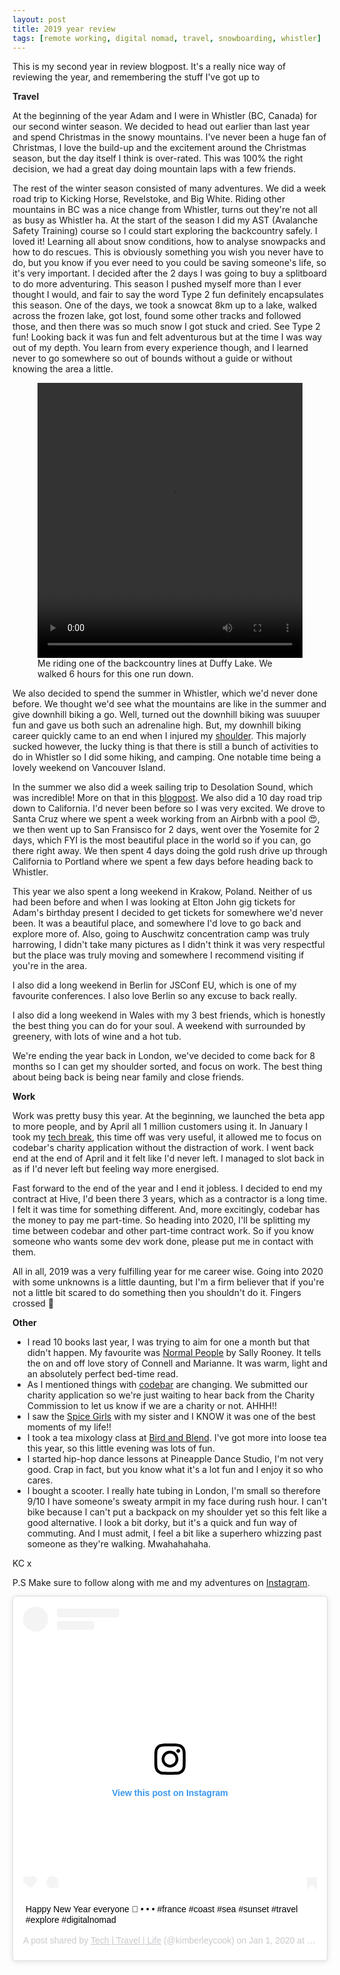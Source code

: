 ```yaml
---
layout: post
title: 2019 year review
tags: [remote working, digital nomad, travel, snowboarding, whistler]
---
```


This is my second year in review blogpost. It's a really nice way of reviewing the year, and remembering the stuff I've got up to

**Travel**

At the beginning of the year Adam and I were in Whistler (BC, Canada) for our second winter season. We decided to head out earlier than last year and spend Christmas in the snowy mountains. I've never been a huge fan of Christmas, I love the build-up and the excitement around the Christmas season, but the day itself I think is over-rated. This was 100% the right decision, we had a great day doing mountain laps with a few friends.

The rest of the winter season consisted of many adventures. We did a week road trip to Kicking Horse, Revelstoke, and Big White. Riding other mountains in BC was a nice change from Whistler, turns out they're not all as busy as Whistler ha. At the start of the season I did my AST (Avalanche Safety Training) course so I could start exploring the backcountry safely. I loved it! Learning all about snow conditions, how to analyse snowpacks and how to do rescues. This is obviously something you wish you never have to do, but you know if you ever need to you could be saving someone's life, so it's very important. I decided after the 2 days I was going to buy a splitboard to do more adventuring. This season I pushed myself more than I ever thought I would, and fair to say the word Type 2 fun definitely encapsulates this season. One of the days, we took a snowcat 8km up to a lake, walked across the frozen lake, got lost, found some other tracks and followed those, and then there was so much snow I got stuck and cried. See Type 2 fun! Looking back it was fun and felt adventurous but at the time I was way out of my depth. You learn from every experience though, and I learned never to go somewhere so out of bounds without a guide or without knowing the area a little.

<figure>
  <video width="100%" height="440" controls>
    <source src="/images/snowboarding.mp4" type="video/mp4">
  </video>
  <figcaption>Me riding one of the backcountry lines at Duffy Lake. We walked 6 hours for this one run down.</figcaption>
</figure>



We also decided to spend the summer in Whistler, which we'd never done before. We thought we'd see what the mountains are like in the summer and give downhill biking a go. Well, turned out the downhill biking was suuuper fun and gave us both such an adrenaline high. But, my downhill biking career quickly came to an end when I injured my [shoulder](https://travel.builtby.kim/shoulder-injury/). This majorly sucked however, the lucky thing is that there is still a bunch of activities to do in Whistler so I did some hiking, and camping. One notable time being a lovely weekend on Vancouver Island.

In the summer we also did a week sailing trip to Desolation Sound, which was incredible! More on that in this [blogpost](). We also did a 10 day road trip down to California. I'd never been before so I was very excited. We drove to Santa Cruz where we spent a week working from an Airbnb with a pool 😍, we then went up to San Fransisco for 2 days, went over the Yosemite for 2 days, which FYI is the most beautiful place in the world so if you can, go there right away. We then spent 4 days doing the gold rush drive up through California to Portland where we spent a few days before heading back to Whistler.

This year we also spent a long weekend in Krakow, Poland. Neither of us had been before and when I was looking at Elton John gig tickets for Adam's birthday present I decided to get tickets for somewhere we'd never been. It was a beautiful place, and somewhere I'd love to go back and explore more of. Also, going to Auschwitz concentration camp was truly harrowing, I didn't take many pictures as I didn't think it was very respectful but the place was truly moving and somewhere I recommend visiting if you're in the area.

I also did a long weekend in Berlin for JSConf EU, which is one of my favourite conferences. I also love Berlin so any excuse to back really.

I also did a long weekend in Wales with my 3 best friends, which is honestly the best thing you can do for your soul. A weekend with surrounded by greenery, with lots of wine and a hot tub.

We're ending the year back in London, we've decided to come back for 8 months so I can get my shoulder sorted, and focus on work. The best thing about being back is being near family and close friends.

**Work**

Work was pretty busy this year. At the beginning, we launched the beta app to more people, and by April all 1 million customers using it.  In January I took my [tech break](https://travel.builtby.kim/tech-break/), this time off was very useful, it allowed me to focus on codebar's charity application without the distraction of work. I went back end at the end of April and it felt like I'd never left. I managed to slot back in as if I'd never left but feeling way more energised.

Fast forward to the end of the year and I end it jobless. I decided to end my contract at Hive, I'd been there 3 years, which as a contractor is a long time. I felt it was time for something different. And, more excitingly, codebar has the money to pay me part-time. So heading into 2020, I'll be splitting my time between codebar and other part-time contract work. So if you know someone who wants some dev work done, please put me in contact with them.

All in all, 2019 was a very fulfilling year for me career wise.  Going into 2020 with some unknowns is a little daunting, but I'm a firm believer that if you're not a little bit scared to do something then you shouldn't do it. Fingers crossed 🤞

**Other**

- I read 10 books last year, I was trying to aim for one a month but that didn't happen. My favourite was [Normal People](https://www.faber.co.uk/author/sally-rooney/) by Sally Rooney. It tells the on and off love story of Connell and Marianne. It was warm, light and an absolutely perfect bed-time read.
- As I mentioned things with [codebar](https://codebar.io/) are changing. We submitted our charity application so we're just waiting to hear back from the Charity Commission to let us know if we are a charity or not. AHHH!!
- I saw the [Spice Girls](https://www.instagram.com/p/Bx-75LRJLFa/?utm_source=ig_web_copy_link) with my sister and I KNOW it was one of the best moments of my life!!
- I took a tea mixology class at [Bird and Blend](https://birdandblendtea.com/uk_en/). I've got more into loose tea this year, so this little evening was lots of fun.
- I started hip-hop dance lessons at Pineapple Dance Studio, I'm not very good. Crap in fact, but you know what it's a lot fun and I enjoy it so who cares.
- I bought a scooter. I really hate tubing in London, I'm small so therefore 9/10 I have someone's sweaty armpit in my face during rush hour. I can't bike because I can't put a backpack on my shoulder yet so this felt like a good alternative. I look a bit dorky, but it's a quick and fun way of commuting. And I must admit, I feel a bit like a superhero whizzing past someone as they're walking. Mwahahahaha.

KC x

P.S Make sure to follow along with me and my adventures on [Instagram](https://www.instagram.com/kimberleycook/).

<div class="instagram-embed">
<blockquote class="instagram-media" data-instgrm-captioned data-instgrm-permalink="https://www.instagram.com/p/B6xmkAjJD4q/?utm_source=ig_embed&amp;utm_campaign=loading" data-instgrm-version="12" style=" background:#FFF; border:0; border-radius:3px; box-shadow:0 0 1px 0 rgba(0,0,0,0.5),0 1px 10px 0 rgba(0,0,0,0.15); margin: 1px; max-width:540px; min-width:326px; padding:0; width:99.375%; width:-webkit-calc(100% - 2px); width:calc(100% - 2px);"><div style="padding:16px;"> <a href="https://www.instagram.com/p/B6xmkAjJD4q/?utm_source=ig_embed&amp;utm_campaign=loading" style=" background:#FFFFFF; line-height:0; padding:0 0; text-align:center; text-decoration:none; width:100%;" target="_blank"> <div style=" display: flex; flex-direction: row; align-items: center;"> <div style="background-color: #F4F4F4; border-radius: 50%; flex-grow: 0; height: 40px; margin-right: 14px; width: 40px;"></div> <div style="display: flex; flex-direction: column; flex-grow: 1; justify-content: center;"> <div style=" background-color: #F4F4F4; border-radius: 4px; flex-grow: 0; height: 14px; margin-bottom: 6px; width: 100px;"></div> <div style=" background-color: #F4F4F4; border-radius: 4px; flex-grow: 0; height: 14px; width: 60px;"></div></div></div><div style="padding: 19% 0;"></div> <div style="display:block; height:50px; margin:0 auto 12px; width:50px;"><svg width="50px" height="50px" viewBox="0 0 60 60" version="1.1" xmlns="https://www.w3.org/2000/svg" xmlns:xlink="https://www.w3.org/1999/xlink"><g stroke="none" stroke-width="1" fill="none" fill-rule="evenodd"><g transform="translate(-511.000000, -20.000000)" fill="#000000"><g><path d="M556.869,30.41 C554.814,30.41 553.148,32.076 553.148,34.131 C553.148,36.186 554.814,37.852 556.869,37.852 C558.924,37.852 560.59,36.186 560.59,34.131 C560.59,32.076 558.924,30.41 556.869,30.41 M541,60.657 C535.114,60.657 530.342,55.887 530.342,50 C530.342,44.114 535.114,39.342 541,39.342 C546.887,39.342 551.658,44.114 551.658,50 C551.658,55.887 546.887,60.657 541,60.657 M541,33.886 C532.1,33.886 524.886,41.1 524.886,50 C524.886,58.899 532.1,66.113 541,66.113 C549.9,66.113 557.115,58.899 557.115,50 C557.115,41.1 549.9,33.886 541,33.886 M565.378,62.101 C565.244,65.022 564.756,66.606 564.346,67.663 C563.803,69.06 563.154,70.057 562.106,71.106 C561.058,72.155 560.06,72.803 558.662,73.347 C557.607,73.757 556.021,74.244 553.102,74.378 C549.944,74.521 548.997,74.552 541,74.552 C533.003,74.552 532.056,74.521 528.898,74.378 C525.979,74.244 524.393,73.757 523.338,73.347 C521.94,72.803 520.942,72.155 519.894,71.106 C518.846,70.057 518.197,69.06 517.654,67.663 C517.244,66.606 516.755,65.022 516.623,62.101 C516.479,58.943 516.448,57.996 516.448,50 C516.448,42.003 516.479,41.056 516.623,37.899 C516.755,34.978 517.244,33.391 517.654,32.338 C518.197,30.938 518.846,29.942 519.894,28.894 C520.942,27.846 521.94,27.196 523.338,26.654 C524.393,26.244 525.979,25.756 528.898,25.623 C532.057,25.479 533.004,25.448 541,25.448 C548.997,25.448 549.943,25.479 553.102,25.623 C556.021,25.756 557.607,26.244 558.662,26.654 C560.06,27.196 561.058,27.846 562.106,28.894 C563.154,29.942 563.803,30.938 564.346,32.338 C564.756,33.391 565.244,34.978 565.378,37.899 C565.522,41.056 565.552,42.003 565.552,50 C565.552,57.996 565.522,58.943 565.378,62.101 M570.82,37.631 C570.674,34.438 570.167,32.258 569.425,30.349 C568.659,28.377 567.633,26.702 565.965,25.035 C564.297,23.368 562.623,22.342 560.652,21.575 C558.743,20.834 556.562,20.326 553.369,20.18 C550.169,20.033 549.148,20 541,20 C532.853,20 531.831,20.033 528.631,20.18 C525.438,20.326 523.257,20.834 521.349,21.575 C519.376,22.342 517.703,23.368 516.035,25.035 C514.368,26.702 513.342,28.377 512.574,30.349 C511.834,32.258 511.326,34.438 511.181,37.631 C511.035,40.831 511,41.851 511,50 C511,58.147 511.035,59.17 511.181,62.369 C511.326,65.562 511.834,67.743 512.574,69.651 C513.342,71.625 514.368,73.296 516.035,74.965 C517.703,76.634 519.376,77.658 521.349,78.425 C523.257,79.167 525.438,79.673 528.631,79.82 C531.831,79.965 532.853,80.001 541,80.001 C549.148,80.001 550.169,79.965 553.369,79.82 C556.562,79.673 558.743,79.167 560.652,78.425 C562.623,77.658 564.297,76.634 565.965,74.965 C567.633,73.296 568.659,71.625 569.425,69.651 C570.167,67.743 570.674,65.562 570.82,62.369 C570.966,59.17 571,58.147 571,50 C571,41.851 570.966,40.831 570.82,37.631"></path></g></g></g></svg></div><div style="padding-top: 8px;"> <div style=" color:#3897f0; font-family:Arial,sans-serif; font-size:14px; font-style:normal; font-weight:550; line-height:18px;"> View this post on Instagram</div></div><div style="padding: 12.5% 0;"></div> <div style="display: flex; flex-direction: row; margin-bottom: 14px; align-items: center;"><div> <div style="background-color: #F4F4F4; border-radius: 50%; height: 12.5px; width: 12.5px; transform: translateX(0px) translateY(7px);"></div> <div style="background-color: #F4F4F4; height: 12.5px; transform: rotate(-45deg) translateX(3px) translateY(1px); width: 12.5px; flex-grow: 0; margin-right: 14px; margin-left: 2px;"></div> <div style="background-color: #F4F4F4; border-radius: 50%; height: 12.5px; width: 12.5px; transform: translateX(9px) translateY(-18px);"></div></div><div style="margin-left: 8px;"> <div style=" background-color: #F4F4F4; border-radius: 50%; flex-grow: 0; height: 20px; width: 20px;"></div> <div style=" width: 0; height: 0; border-top: 2px solid transparent; border-left: 6px solid #f4f4f4; border-bottom: 2px solid transparent; transform: translateX(16px) translateY(-4px) rotate(30deg)"></div></div><div style="margin-left: auto;"> <div style=" width: 0px; border-top: 8px solid #F4F4F4; border-right: 8px solid transparent; transform: translateY(16px);"></div> <div style=" background-color: #F4F4F4; flex-grow: 0; height: 12px; width: 16px; transform: translateY(-4px);"></div> <div style=" width: 0; height: 0; border-top: 8px solid #F4F4F4; border-left: 8px solid transparent; transform: translateY(-4px) translateX(8px);"></div></div></div></a> <p style=" margin:8px 0 0 0; padding:0 4px;"> <a href="https://www.instagram.com/p/B6xmkAjJD4q/?utm_source=ig_embed&amp;utm_campaign=loading" style=" color:#000; font-family:Arial,sans-serif; font-size:14px; font-style:normal; font-weight:normal; line-height:17px; text-decoration:none; word-wrap:break-word;" target="_blank">Happy New Year everyone 🥳 • • • #france #coast #sea #sunset #travel #explore #digitalnomad</a></p> <p style=" color:#c9c8cd; font-family:Arial,sans-serif; font-size:14px; line-height:17px; margin-bottom:0; margin-top:8px; overflow:hidden; padding:8px 0 7px; text-align:center; text-overflow:ellipsis; white-space:nowrap;">A post shared by <a href="https://www.instagram.com/kimberleycook/?utm_source=ig_embed&amp;utm_campaign=loading" style=" color:#c9c8cd; font-family:Arial,sans-serif; font-size:14px; font-style:normal; font-weight:normal; line-height:17px;" target="_blank"> Tech | Travel | Life</a> (@kimberleycook) on <time style=" font-family:Arial,sans-serif; font-size:14px; line-height:17px;" datetime="2020-01-01T11:16:51+00:00">Jan 1, 2020 at 3:16am PST</time></p></div></blockquote> <script async src="//www.instagram.com/embed.js"></script>
</div>
